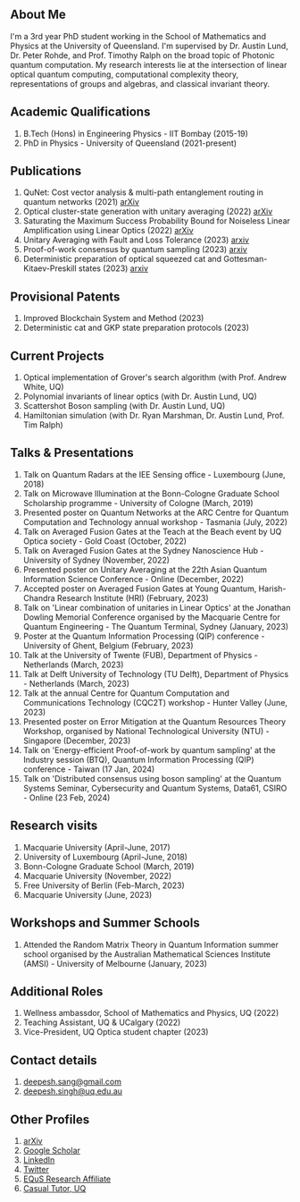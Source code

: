 
## About Me
I'm a 3rd year PhD student working in the School of Mathematics and Physics at the University of Queensland. I'm supervised by Dr. Austin Lund, Dr. Peter Rohde, and Prof. Timothy Ralph on the broad topic of Photonic quantum computation. My research interests lie at the intersection of linear optical quantum computing, computational complexity theory, representations of groups and algebras, and classical invariant theory. 

## Academic Qualifications
1. B.Tech (Hons) in Engineering Physics - IIT Bombay (2015-19)
2. PhD in Physics - University of Queensland (2021-present)

## Publications
1. QuNet: Cost vector analysis & multi-path entanglement routing in quantum networks (2021) [arXiv](https://arxiv.org/abs/2105.00418)
2. Optical cluster-state generation with unitary averaging (2022) [arXiv](https://arxiv.org/abs/2209.15282)
3. Saturating the Maximum Success Probability Bound for Noiseless Linear Amplification using Linear Optics (2022) [arXiv](https://arxiv.org/abs/2212.04274)
4. Unitary Averaging with Fault and Loss Tolerance (2023) [arxiv](https://arxiv.org/abs/2304.14637)
5. Proof-of-work consensus by quantum sampling (2023) [arxiv](https://arxiv.org/abs/2305.19865)
6. Deterministic preparation of optical squeezed cat and Gottesman-Kitaev-Preskill states (2023) [arxiv](https://arxiv.org/abs/2311.10510)

## Provisional Patents
1. Improved Blockchain System and Method (2023)
2. Deterministic cat and GKP state preparation protocols (2023)


## Current Projects
1. Optical implementation of Grover's search algorithm (with Prof. Andrew White, UQ)
2. Polynomial invariants of linear optics (with Dr. Austin Lund, UQ)
3. Scattershot Boson sampling (with Dr. Austin Lund, UQ)
4. Hamiltonian simulation (with Dr. Ryan Marshman, Dr. Austin Lund, Prof. Tim Ralph)

## Talks & Presentations
1. Talk on Quantum Radars at the IEE Sensing office - Luxembourg (June, 2018)
2. Talk on Microwave Illumination at the Bonn-Cologne Graduate School Scholarship programme - University of Cologne (March, 2019)
3. Presented poster on Quantum Networks at the ARC Centre for Quantum Computation and Technology annual workshop - Tasmania (July, 2022)
4. Talk on Averaged Fusion Gates at the Teach at the Beach event by UQ Optica society - Gold Coast (October, 2022) 
5. Talk on Averaged Fusion Gates at the Sydney Nanoscience Hub - University of Sydney (November, 2022)
6. Presented poster on Unitary Averaging at the 22th Asian Quantum Information Science Conference - Online (December, 2022)
7. Accepted poster on Averaged Fusion Gates at Young Quantum, Harish-Chandra Research Institute (HRI) (February, 2023)
8. Talk on 'Linear combination of unitaries in Linear Optics' at the Jonathan Dowling Memorial Conference organised by the Macquarie Centre for Quantum Engineering - The Quantum Terminal, Sydney (January, 2023)
9. Poster at the Quantum Information Processing (QIP) conference - University of Ghent, Belgium (February, 2023)
10. Talk at the University of Twente (FUB), Department of Physics - Netherlands (March, 2023)
11. Talk at Delft University of Technology (TU Delft), Department of Physics - Netherlands (March, 2023) 
12. Talk at the annual Centre for Quantum Computation and Communications Technology (CQC2T) workshop - Hunter Valley (June, 2023)
13. Presented poster on Error Mitigation at the Quantum Resources Theory Workshop, organised by National Technological University (NTU) - Singapore (December, 2023)
14. Talk on 'Energy-efficient Proof-of-work by quantum sampling' at the Industry session (BTQ), Quantum Information Processing (QIP) conference - Taiwan (17 Jan, 2024)
15. Talk on 'Distributed consensus using boson sampling' at the Quantum Systems Seminar, Cybersecurity and Quantum Systems, Data61, CSIRO - Online (23 Feb, 2024)

## Research visits
1. Macquarie University (April-June, 2017)
2. University of Luxembourg (April-June, 2018)
3. Bonn-Cologne Graduate School (March, 2019)
4. Macquarie University (November, 2022)
5. Free University of Berlin (Feb-March, 2023)
6. Macquarie University (June, 2023)

## Workshops and Summer Schools
1. Attended the Random Matrix Theory in Quantum Information summer school organised by the Australian Mathematical Sciences Institute (AMSI) - University of Melbourne (January, 2023)

## Additional Roles
1. Wellness ambassdor, School of Mathematics and Physics, UQ (2022)
2. Teaching Assistant, UQ & UCalgary (2022)
3. Vice-President, UQ Optica student chapter (2023)

## Contact details
1. <deepesh.sang@gmail.com>
2. <deepesh.singh@uq.edu.au>

## Other Profiles
1. [arXiv](http://arxiv.org/a/singh_d_6)
2. [Google Scholar](https://scholar.google.com.au/citations?user=oC0b35QAAAAJ&hl=en)
3. [LinkedIn](https://www.linkedin.com/in/deepesh--singh/)
4. [Twitter](https://twitter.com/deepesh__singh)
5. [EQuS Research Affiliate](https://equs.org/users/deepesh-singh)
6. [Casual Tutor, UQ](https://smp.uq.edu.au/profile/11784/deepesh-singh)

